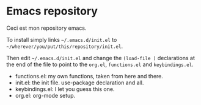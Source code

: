 # Emacs repository

Ceci est mon repository emacs.

To install simply links `~/.emacs.d/init.el` to
`~/wherever/you/put/this/repository/init.el`.

Then edit `~/.emacs.d/init.el` and change the `(load-file )` declarations at the
end of the file to point to the `org.el`, `functions.el` and `keybindings.el`.

- functions.el: my own functions, taken from here and there.
- init.el: the init file. use-package declaration and all.
- keybindings.el: I let you guess this one.
- org.el: org-mode setup.
